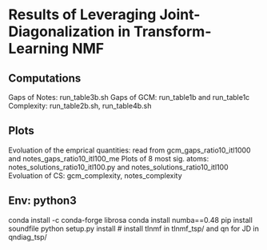 # Results of Leveraging Joint-Diagonalization in Transform-Learning NMF

## Computations

Gaps of Notes: run_table3b.sh
Gaps of GCM: run_table1b and run_table1c
Complexity: run_table2b.sh, run_table4b.sh

## Plots

Evoluation of the emprical quantities: read from gcm_gaps_ratio10_itl1000 and notes_gaps_ratio10_itl100_me
Plots of 8 most sig. atoms: notes_solutions_ratio10_itl100.py and notes_solutions_ratio10_itl100
Evoluation of CS: gcm_complexity, notes_complexity

## Env: python3

conda install -c conda-forge librosa
conda install numba==0.48
pip install soundfile
python setup.py install # install tlnmf in tlnmf_tsp/ and qn for JD in qndiag_tsp/
